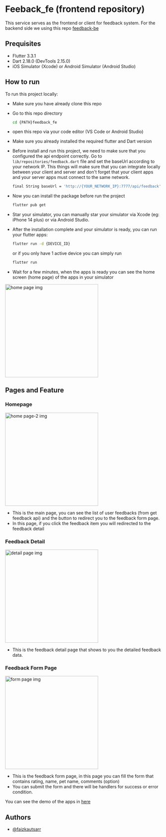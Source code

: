 # Feeback_fe (frontend repository)

This service serves as the frontend or client for feedback system. For the backend side we using this repo [feedback-be](https://github.com/faizkautsarr/feedback-be)

## Prequisites

- Flutter 3.3.1
- Dart 2.18.0 (DevTools 2.15.0)
- iOS Simulator (Xcode) or Android Simulator (Android Studio)

## How to run

To run this project locally:

- Make sure you have already clone this repo

- Go to this repo directory

  ```bash
  cd {PATH}feedback_fe
  ```

- open this repo via your code editor (VS Code or Android Studio)

- Make sure you already installed the required flutter and Dart version

- Before install and run this project, we need to make sure that you configured the api endpoint correctly. Go to `lib/repositories/feedback.dart` file and set the baseUrl according to your network IP. This things will make sure that you can integrate locally between your client and server and don't forget that your client apps and your server apps must connect to the same network.

  ```bash
  final String baseUrl = 'http://{YOUR_NETWORK_IP}:7777/api/feedback';
  ```

- Now you can install the package before run the project

  ```bash
  flutter pub get
  ```

- Star your simulator, you can manually star your simulator via Xcode (eg: iPhone 14 plus) or via Android Studio.

- After the installation complete and your simulator is ready, you can run your flutter apps:

  ```bash
  flutter run -d {DEVICE_ID}
  ```

  or if you only have 1 active device you can simply run

  ```bash
  flutter run
  ```

- Wait for a few minutes, when the apps is ready you can see the home screen (home page) of the apps in your simulator

<img src="https://i.ibb.co/FWjVMLf/Simulator-Screen-Shot-i-Phone-14-Plus-2024-01-10-at-13-07-56.png" alt="home page img" width="300">

## Pages and Feature

### Homepage

<img src="https://i.ibb.co/P55stSp/Simulator-Screen-Shot-i-Phone-14-Plus-2024-01-10-at-13-09-07.png" alt="home page-2 img" width="300">

- This is the main page, you can see the list of user feedbacks (from get feedback api) and the button to redirect you to the feedback form page.
- In this page, if you click the feedback item you will redirected to the feedback detail

### Feedback Detail

<img src="https://i.ibb.co/RYychLR/Simulator-Screen-Shot-i-Phone-14-Plus-2024-01-10-at-13-09-47.png" alt="detail page img" width="300">

- This is the feedback detail page that shows to you the detailed feedback data.

### Feedback Form Page

<img src="https://i.ibb.co/P5hGh1x/Simulator-Screen-Shot-i-Phone-14-Plus-2024-01-10-at-13-07-52.png" alt="form page img" width="300">

- This is the feedback form page, in this page you can fill the form that contains rating, name, pet name, comments (option)
- You can submit the form and there will be handlers for success or error condition.

You can see the demo of the apps in [here](https://drive.google.com/file/d/1PpCnVfmEZVMnCIfWLw5knlNNxY67qTj8/view?usp=sharing)

## Authors

- [@faizkautsarr](https://www.github.com/faizkautsarr)
